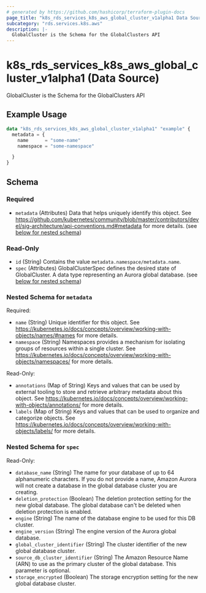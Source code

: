 ```yaml
---
# generated by https://github.com/hashicorp/terraform-plugin-docs
page_title: "k8s_rds_services_k8s_aws_global_cluster_v1alpha1 Data Source - terraform-provider-k8s"
subcategory: "rds.services.k8s.aws"
description: |-
  GlobalCluster is the Schema for the GlobalClusters API
---
```


# k8s_rds_services_k8s_aws_global_cluster_v1alpha1 (Data Source)

GlobalCluster is the Schema for the GlobalClusters API

## Example Usage

```terraform
data "k8s_rds_services_k8s_aws_global_cluster_v1alpha1" "example" {
  metadata = {
    name      = "some-name"
    namespace = "some-namespace"

  }
}
```

<!-- schema generated by tfplugindocs -->
## Schema

### Required

- `metadata` (Attributes) Data that helps uniquely identify this object. See https://github.com/kubernetes/community/blob/master/contributors/devel/sig-architecture/api-conventions.md#metadata for more details. (see [below for nested schema](#nestedatt--metadata))

### Read-Only

- `id` (String) Contains the value `metadata.namespace/metadata.name`.
- `spec` (Attributes) GlobalClusterSpec defines the desired state of GlobalCluster.  A data type representing an Aurora global database. (see [below for nested schema](#nestedatt--spec))

<a id="nestedatt--metadata"></a>
### Nested Schema for `metadata`

Required:

- `name` (String) Unique identifier for this object. See https://kubernetes.io/docs/concepts/overview/working-with-objects/names/#names for more details.
- `namespace` (String) Namespaces provides a mechanism for isolating groups of resources within a single cluster. See https://kubernetes.io/docs/concepts/overview/working-with-objects/namespaces/ for more details.

Read-Only:

- `annotations` (Map of String) Keys and values that can be used by external tooling to store and retrieve arbitrary metadata about this object. See https://kubernetes.io/docs/concepts/overview/working-with-objects/annotations/ for more details.
- `labels` (Map of String) Keys and values that can be used to organize and categorize objects. See https://kubernetes.io/docs/concepts/overview/working-with-objects/labels/ for more details.


<a id="nestedatt--spec"></a>
### Nested Schema for `spec`

Read-Only:

- `database_name` (String) The name for your database of up to 64 alphanumeric characters. If you do not provide a name, Amazon Aurora will not create a database in the global database cluster you are creating.
- `deletion_protection` (Boolean) The deletion protection setting for the new global database. The global database can't be deleted when deletion protection is enabled.
- `engine` (String) The name of the database engine to be used for this DB cluster.
- `engine_version` (String) The engine version of the Aurora global database.
- `global_cluster_identifier` (String) The cluster identifier of the new global database cluster.
- `source_db_cluster_identifier` (String) The Amazon Resource Name (ARN) to use as the primary cluster of the global database. This parameter is optional.
- `storage_encrypted` (Boolean) The storage encryption setting for the new global database cluster.
